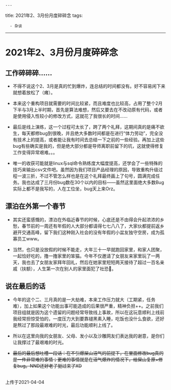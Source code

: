 	---

title: 2021年2、3月份月度碎碎念
tags: 

      - 杂谈
---

2021年2、3月份月度碎碎念
=================================

工作碎碎碎……
-------------------------

- 不得不说这个2、3月是真的忙到爆炸，连总结的时间都没有。<!--more-->好不容易闲下来就想着放松了（瘫）。

- 本来这个重构项目就需要的时间比较紧，而且难度也比较高，占用了整个2月下半与3月上半时期，首先是算法难想，然后又要去在不改动原有代码，或者是使用侵入性较小的修改方式，这就花了我很长的时间……

- 最后是线上演练，这一个过程可太长了，跨了两个礼拜，这期间真的是痛不欲生，每天都修bug到很晚，并且绝大多数时间都是在进行“体力劳动”，完全没有技术上的提高，或者能让我有时间去总结一下之前的一些经验。再加上这些bug有些确实是我的，但是绝大部分都是导师离职前留下的坑，这就使得修复工作变得异常艰难。。。

- 唯一的收获可能就是linux与sql命令熟练度大幅度提高，还学会了一些特殊的技巧来输出csv文件吧。虽然因为我们项目产品经理的原因，导致重构升级过程一波三折，不过不管怎么样也是在这个礼拜最终画上了句号，圆满完成任务。我也达成了三月份bug数在30个以内的目标——虽然这里面绝大多数Bug实际上都不是我写的，人在工位坐，bug天上来Orz。


漂泊在外第一个春节
----------------

- 其实还蛮感慨的，漂泊在外临近春节的时候，心底还是不由得会升起浓浓的乡愁，春节前的一周还有年假的人大部分都请得七七八八了，大家伙都提前返乡避开交通高峰，留下我们这种刚入社会的没有年假的小盆友独守空房，成为孤寡员工www。

- 当然，也只是没放假的时候不能走，大年三十一早就跑回家里，和家人团聚，一起恰好吃的，撸一撸家里的笨猫。今年不仅邀请了女朋友来家里玩了一两天，我也去了女朋友家拜年回礼，然后在她家里短短两天接待了超过一百名亲戚（扶额），人生第一次在别人的家里面犯了社恐🤣。


说在最后的话
----------------

- 今年的这个二、三月真的是一大劫难，本来工作压力就大（工期紧，任务难），加上如果这个功能出事可能造成的后果很严重，精神负担++。之前我们项目组就是因为这个遗留的问题经常导致线上事故，所以在这玩意顺利上线前我经常担惊受怕的，一度压力大到要靠褪黑素入睡，吃饭也没什么食欲，还好是熬过了那段最艰难的时光，最后功能顺利上线了。

- 所以在这里向我的女朋友、父母、发小以及沙雕网友们表达我的谢意，是你们让我撑过了最艰难的时光。

- ~~最后的最后想吐槽一段话：在不引爆屎山沼气的前提下，在里面修改bug真的是一件非常难的事情；更难的事情就是在沼气爆炸的情况下，给屎山复原+修复bug。NND还好老子挺过来了XD~~

<br>
上传于2021-04-04